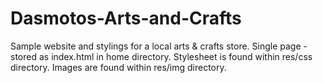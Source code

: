 # Dasmotos-Arts-and-Crafts
Sample website and stylings for a local arts &amp; crafts store.
Single page - stored as index.html in home directory.
Stylesheet is found within res/css directory.
Images are found within res/img directory.
